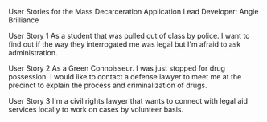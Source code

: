 User Stories for the Mass Decarceration Application
Lead Developer: Angie Brilliance

User Story 1
As a student that was pulled out of class by police. I want to find out if the way they interrogated me was legal but I'm afraid to ask administration. 

User Story 2
As a Green Connoisseur. I was just stopped for drug possession. I would like to contact a defense lawyer to meet me at the precinct to explain the process and criminalization of drugs.

User Story 3
I'm a civil rights lawyer that wants to connect with legal aid services locally to work on cases by volunteer basis.
